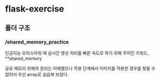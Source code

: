 # flask-exercise

## 폴더 구조

### /shared_memory_practice

인공지능 오피스아워 때 실시간 영상 처리를 빠른 속도로 하기 위해 주어진 키워드,  **shared_memory

공유 메모리 자체의 원리는 이해했으나 적용 단계에서 이미지를 적용한 경우를 찾을 수 없어서 우선 array로 실습해 보았다.